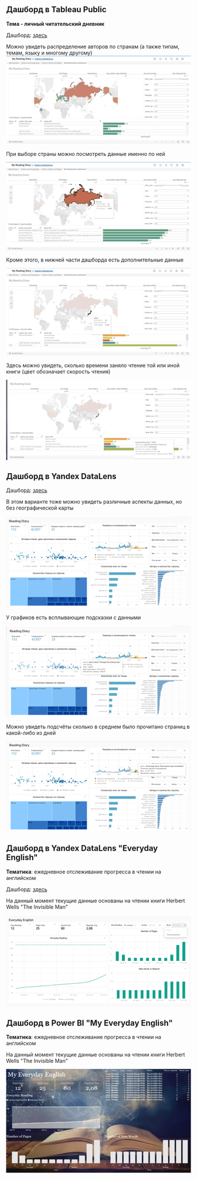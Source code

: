 ## Дашборд в Tableau Public
**Тема - личный читательский дневник**

Дашборд: [здесь](https://public.tableau.com/app/profile/natalya.malakhova/viz/MyReadingDiary_16992005207370/MyReadingDiaryDashboard?publish=yes "здесь")

Можно увидеть распределение авторов по странам (а также типам, темам, языку и многому другому)
![cover](https://github.com/Malakhova-Natalya/Personal_project/blob/main/reading_diary_project_tableau/01.png)


При выборе страны можно посмотреть данные именно по ней


![cover](https://github.com/Malakhova-Natalya/Personal_project/blob/main/reading_diary_project_tableau/02.png)


Кроме этого, в нижней части дашборда есть дополнительные данные


![cover](https://github.com/Malakhova-Natalya/Personal_project/blob/main/reading_diary_project_tableau/03.png)


Здесь можно увидеть, сколько времени заняло чтение той или иной книги (цвет обозначает скорость чтения)


![cover](https://github.com/Malakhova-Natalya/Personal_project/blob/main/reading_diary_project_tableau/04.png)

## Дашборд в Yandex DataLens

Дашборд: [здесь](https://datalens.yandex.ru/5l8vifbefa88u-reading-diary "здесь")


В этом варианте тоже можно увидеть различные аспекты данных, но без географической карты


![cover](https://github.com/Malakhova-Natalya/Personal_project/blob/main/reading_diary_project_tableau/05.png)


У графиков есть всплывающие подсказки с данными


![cover](https://github.com/Malakhova-Natalya/Personal_project/blob/main/reading_diary_project_tableau/06.png)


Можно увидеть подсчёты сколько в среднем было прочитано страниц в какой-либо из дней


![cover](https://github.com/Malakhova-Natalya/Personal_project/blob/main/reading_diary_project_tableau/07.png)

## Дашборд в Yandex DataLens "Everyday English"
**Тематика**: ежедневное отслеживание прогресса в чтении на английском


Дашборд: [здесь](https://datalens.yandex.ru/ua1qsxql58o2j-everyday-english "здесь")


На данный момент текущие данные основаны на чтении книги Herbert Wells "The Invisible Man"


![cover](https://github.com/Malakhova-Natalya/Personal_project/blob/main/reading_diary_project_tableau/08.png)

## Дашборд в Power BI "My Everyday English"
**Тематика**: ежедневное отслеживание прогресса в чтении на английском


На данный момент текущие данные основаны на чтении книги Herbert Wells "The Invisible Man"


![cover](https://github.com/Malakhova-Natalya/Personal_project/blob/main/reading_diary_project_tableau/09.png)
